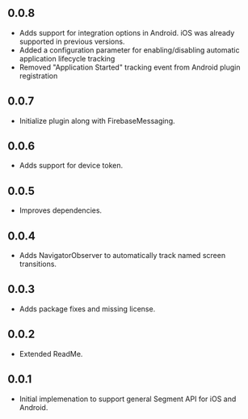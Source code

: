 ## 0.0.8

* Adds support for integration options in Android. iOS was already supported in previous versions.
* Added a configuration parameter for enabling/disabling automatic application lifecycle tracking
* Removed "Application Started" tracking event from Android plugin registration

## 0.0.7

* Initialize plugin along with FirebaseMessaging.

## 0.0.6

* Adds support for device token.
## 0.0.5

* Improves dependencies.
## 0.0.4

* Adds NavigatorObserver to automatically track named screen transitions.
## 0.0.3

* Adds package fixes and missing license.
## 0.0.2

* Extended ReadMe.
## 0.0.1

* Initial implemenation to support general Segment API for iOS and Android.

